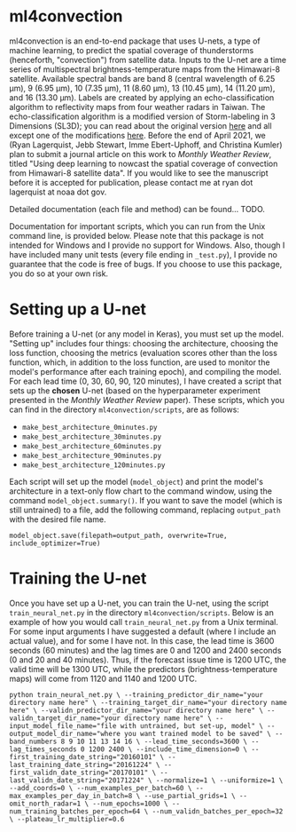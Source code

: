# ml4convection

ml4convection is an end-to-end package that uses U-nets, a type of machine learning, to predict the spatial coverage of thunderstorms (henceforth, "convection") from satellite data.  Inputs to the U-net are a time series of multispectral brightness-temperature maps from the Himawari-8 satellite.  Available spectral bands are band 8 (central wavelength of 6.25 μm), 9 (6.95 μm), 10 (7.35 μm), 11 (8.60 μm), 13 (10.45 μm), 14 (11.20 μm), and 16 (13.30 μm).  Labels are created by applying an echo-classification algorithm to reflectivity maps from four weather radars in Taiwan.  The echo-classification algorithm is a modified version of Storm-labeling in 3 Dimensions (SL3D); you can read about the original version [here](https://doi.org/10.1175/MWR-D-16-0089.1) and all except one of the modifications [here](https://doi.org/10.1175/MWR-D-19-0372.1).  Before the end of April 2021, we (Ryan Lagerquist, Jebb Stewart, Imme Ebert-Uphoff, and Christina Kumler) plan to submit a journal article on this work to *Monthly Weather Review*, titled "Using deep learning to nowcast the spatial coverage of convection from Himawari-8 satellite data".  If you would like to see the manuscript before it is accepted for publication, please contact me at ryan dot lagerquist at noaa dot gov.

Detailed documentation (each file and method) can be found... TODO.

Documentation for important scripts, which you can run from the Unix command line, is provided below.  Please note that this package is not intended for Windows and I provide no support for Windows.  Also, though I have included many unit tests (every file ending in `_test.py`), I provide no guarantee that the code is free of bugs.  If you choose to use this package, you do so at your own risk.

# Setting up a U-net

Before training a U-net (or any model in Keras), you must set up the model.  "Setting up" includes four things: choosing the architecture, choosing the loss function, choosing the metrics (evaluation scores other than the loss function, which, in addition to the loss function, are used to monitor the model's performance after each training epoch), and compiling the model.  For each lead time (0, 30, 60, 90, 120 minutes), I have created a script that sets up the **chosen** U-net (based on the hyperparameter experiment presented in the *Monthly Weather Review* paper).  These scripts, which you can find in the directory `ml4convection/scripts`, are as follows:

 - `make_best_architecture_0minutes.py`
 - `make_best_architecture_30minutes.py`
 - `make_best_architecture_60minutes.py`
 - `make_best_architecture_90minutes.py`
 - `make_best_architecture_120minutes.py`

Each script will set up the model (`model_object`) and print the model's architecture in a text-only flow chart to the command window, using the command `model_object.summary()`.  If you want to save the model (which is still untrained) to a file, add the following command, replacing `output_path` with the desired file name.

`model_object.save(filepath=output_path, overwrite=True, include_optimizer=True)`

# Training the U-net

Once you have set up a U-net, you can train the U-net, using the script `train_neural_net.py` in the directory `ml4convection/scripts`.  Below is an example of how you would call `train_neural_net.py` from a Unix terminal.  For some input arguments I have suggested a default (where I include an actual value), and for some I have not.  In this case, the lead time is 3600 seconds (60 minutes) and the lag times are 0 and 1200 and 2400 seconds (0 and 20 and 40 minutes).  Thus, if the forecast issue time is 1200 UTC, the valid time will be 1300 UTC, while the predictors (brightness-temperature maps) will come from 1120 and 1140 and 1200 UTC.

`python train_neural_net.py \
    --training_predictor_dir_name="your directory name here" \
    --training_target_dir_name="your directory name here" \
    --validn_predictor_dir_name="your directory name here" \
    --validn_target_dir_name="your directory name here" \
    --input_model_file_name="file with untrained, but set-up, model" \
    --output_model_dir_name="where you want trained model to be saved" \
    --band_numbers 8 9 10 11 13 14 16 \
    --lead_time_seconds=3600 \
    --lag_times_seconds 0 1200 2400 \
    --include_time_dimension=0 \
    --first_training_date_string="20160101" \
    --last_training_date_string="20161224" \
    --first_validn_date_string="20170101" \
    --last_validn_date_string="20171224" \
    --normalize=1 \
    --uniformize=1 \
    --add_coords=0 \
    --num_examples_per_batch=60 \
    --max_examples_per_day_in_batch=8 \
    --use_partial_grids=1 \
    --omit_north_radar=1 \
    --num_epochs=1000 \
    --num_training_batches_per_epoch=64 \
    --num_validn_batches_per_epoch=32 \
    --plateau_lr_multiplier=0.6`
